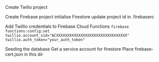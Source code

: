 Create Twilio project

Create Firebase project
initialise Firestore
update project id in .firebaserc

Add Twillio credentials to Firebase Cloud Functions
`firebase functions:config:set twillio.account_sid="ACXXXXXXXXXXXXXXXXXXXXXXXXXXXXXXXX" twillio.auth_token="your_auth_token"`

Seeding the database
Get a service account for firestore
Place firebase-cert.json in this dir